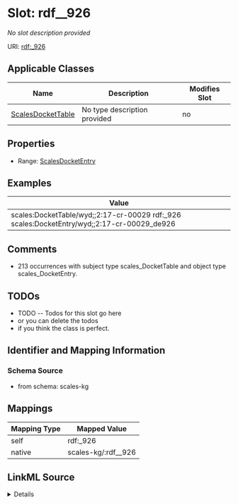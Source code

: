 

# Slot: rdf__926


_No slot description provided_





URI: [rdf:_926](http://www.w3.org/1999/02/22-rdf-syntax-ns#_926)



<!-- no inheritance hierarchy -->





## Applicable Classes

| Name | Description | Modifies Slot |
| --- | --- | --- |
| [ScalesDocketTable](../classes/ScalesDocketTable.md) | No type description provided |  no  |







## Properties

* Range: [ScalesDocketEntry](../classes/ScalesDocketEntry.md)






## Examples

| Value |
| --- |
| scales:DocketTable/wyd;;2:17-cr-00029 rdf:_926 scales:DocketEntry/wyd;;2:17-cr-00029_de926 |

## Comments

* 213 occurrences with subject type scales_DocketTable and object type scales_DocketEntry.

## TODOs

* TODO -- Todos for this slot go here
* or you can delete the todos
* if you think the class is perfect.

## Identifier and Mapping Information







### Schema Source


* from schema: scales-kg




## Mappings

| Mapping Type | Mapped Value |
| ---  | ---  |
| self | rdf:_926 |
| native | scales-kg/:rdf__926 |




## LinkML Source

<details>
```yaml
name: rdf__926
description: No slot description provided
todos:
- TODO -- Todos for this slot go here
- or you can delete the todos
- if you think the class is perfect.
comments:
- 213 occurrences with subject type scales_DocketTable and object type scales_DocketEntry.
examples:
- value: scales:DocketTable/wyd;;2:17-cr-00029 rdf:_926 scales:DocketEntry/wyd;;2:17-cr-00029_de926
from_schema: scales-kg
rank: 1000
slot_uri: rdf:_926
alias: rdf__926
domain_of:
- scales_DocketTable
range: scales_DocketEntry

```
</details>